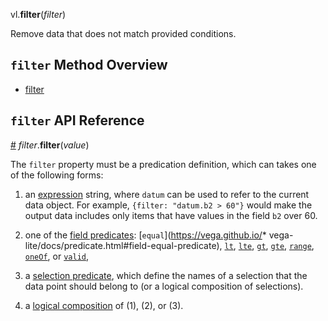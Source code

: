 vl.<b>filter</b>(<em>filter</em>)

Remove data that does not match provided conditions.

## <code>filter</code> Method Overview

* <a href="#filter">filter</a>

## <code>filter</code> API Reference

<a id="filter" href="#filter">#</a>
<em>filter</em>.<b>filter</b>(<em>value</em>)

The `filter` property must be a predication definition, which can takes one of the following forms:

1) an [expression](https://vega.github.io/vega-lite/docs/types.html#expression) string,
where `datum` can be used to refer to the current data object.
For example, `{filter: "datum.b2 > 60"}` would make the output data includes only items that have values in the field `b2` over 60.

2) one of the [field predicates](https://vega.github.io/vega-lite/docs/predicate.html#field-predicate): [`equal`](https://vega.github.io/* vega-lite/docs/predicate.html#field-equal-predicate),
[`lt`](https://vega.github.io/vega-lite/docs/predicate.html#lt-predicate),
[`lte`](https://vega.github.io/vega-lite/docs/predicate.html#lte-predicate),
[`gt`](https://vega.github.io/vega-lite/docs/predicate.html#gt-predicate),
[`gte`](https://vega.github.io/vega-lite/docs/predicate.html#gte-predicate),
[`range`](https://vega.github.io/vega-lite/docs/predicate.html#range-predicate),
[`oneOf`](https://vega.github.io/vega-lite/docs/predicate.html#one-of-predicate),
or [`valid`](https://vega.github.io/vega-lite/docs/predicate.html#valid-predicate),

3) a [selection predicate](https://vega.github.io/vega-lite/docs/predicate.html#selection-predicate), which define the names of a selection that the data point should belong to (or a logical composition of selections).

4) a [logical composition](https://vega.github.io/vega-lite/docs/predicate.html#composition) of (1), (2), or (3).


